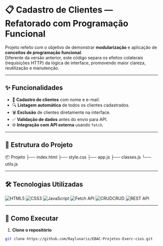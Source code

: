 # 📋 Cadastro de Clientes — Refatorado com Programação Funcional

Projeto refeito com o objetivo de demonstrar **modularização** e aplicação de **conceitos de programação funcional**.  
Diferente da versão anterior, este código separa os efeitos colaterais (requisições HTTP) da lógica de interface, promovendo maior clareza, reutilização e manutenção.

---

## ✨ Funcionalidades
- 📌 **Cadastro de clientes** com nome e e-mail.
- 🔍 **Listagem automática** de todos os clientes cadastrados.
- 🗑 **Exclusão** de clientes diretamente na interface.
- ✅ **Validação de dados** antes do envio para API.
- 🌐 **Integração com API externa** usando `fetch`.

---

## 📂 Estrutura do Projeto

📦 Projeto
├── index.html 
├── style.css 
├── app.js 
├── classes.js
└── utils.js 

---

## 🛠 Tecnologias Utilizadas
![HTML5](https://img.shields.io/badge/HTML5-E34F26?style=for-the-badge&logo=html5&logoColor=white)
![CSS3](https://img.shields.io/badge/CSS3-1572B6?style=for-the-badge&logo=css3&logoColor=white)
![JavaScript](https://img.shields.io/badge/JavaScript-F7DF1E?style=for-the-badge&logo=javascript&logoColor=black)
![Fetch API](https://img.shields.io/badge/Fetch%20API-61DAFB?style=for-the-badge&logo=javascript&logoColor=black)
![CRUDCRUD](https://img.shields.io/badge/CrudCrud-4B4B4B?style=for-the-badge)
![REST API](https://img.shields.io/badge/REST%20API-8A2BE2?style=for-the-badge)

---

## 🚀 Como Executar
1. **Clone o repositório**
```bash
git clone https://github.com/Raylunaris/EBAC-Projetos-Exerc-cios.git
